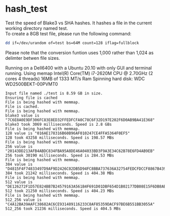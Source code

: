 # hash_test
Test the speed of Blake3 vs SHA hashes. It hashes a file in the current working directory named test. <BR>
To create a 8GB test file, please run the following command:<BR>
```sh
dd if=/dev/urandom of=test bs=64M count=128 iflag=fullblock
```
Please note that the conversion funtion uses 1,000 rather than 1,024 as delimter betwen file sizes.

Running on a Dell6400 with a 
Ubuntu 20.10 with only GUI and terminal running.
Using memap
Intel(R) Core(TM) i7-2620M CPU @ 2.70GHz (2 cores 4 threads)
16MB of 1333 MT/s Ram
Spinning hard disk: WDC WD2500BEKT-00PVMT0 


```
Input file named ./test is 8.59 GB in size.
Ensuring file is cached
File is being hashed with memmap.
File is cached.
File is being hashed with memmap.
blake3 value is "7C6E8A0E9DF306FC83E8ED32FFEDFCFA0C78C6F32D197E202F6D0AB9BA41E368"
blake3 took 3069 milliseconds. Speed is 2.8 GBs
File is being hashed with memmap.
128 value is "016AE178316B60B96AF010247CE4FFA5364F0EF5"
128 took 43258 milliseconds. Speed is 198.57 MBs
File is being hashed with memmap.
256 value is "20143DD213AFB4ABDC834FBA95A8DE46A04033BD3F9A3E34C62B78E6FD4AB9EB"
256 took 30190 milliseconds. Speed is 284.53 MBs
File is being hashed with memmap.
384 value is "D4815F4F74833497D9AF9D2426C02DB5D94FC8BBA737636A32754FEDCFDCCF8867B439D03EA693E68BCBE514EA99AD77"
384 took 21242 milliseconds. Speed is 404.38 MBs
File is being hashed with memmap.
512 value is "DE126272F1D57E824BB7B24579163A561B4F691D01DBF654D1B02177DB08E15F6DB8AB0BCFD31223490E96A1427F2175C8797B341D623F5E7AB1C9AB96797BD5"
512 took 21250 milliseconds. Speed is 404.23 MBs
File is being hashed with memmap.
512_256 value is "C4A12BA39AAFC38682AC6CE931489116233C8AF85359DACF97BE6B551BB3055A"
512_256 took 21236 milliseconds. Speed is 404.5 MBs
```
